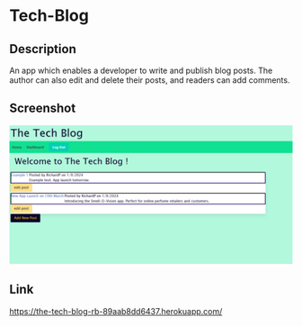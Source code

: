 # Tech-Blog
## Description
An app which enables a developer to write and publish blog posts. The author can also edit and delete their posts, and readers can add comments.
## Screenshot
![alt text](public/techblog-screenshot.png)
## Link
https://the-tech-blog-rb-89aab8dd6437.herokuapp.com/